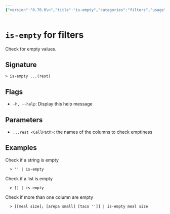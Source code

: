 ```yaml
---
{"version":"0.70.0\n","title":"is-empty","categories":"filters","usage":"Check for empty values.\n"}
---
```

<!-- THIS FILE IS GENERATED BY update_book_commands.cjs USING NUSHELL'S HELP COMMANDS.
REFRAIN FROM EDITING IT MANUALLY.-->
# <code>is-empty</code> for filters

<div class='command-title'>Check for empty values.</div>

## Signature

```> is-empty ...(rest)```

## Flags

 * ```-h, --help```: Display this help message
## Parameters

 * ```...rest <CellPath>```: the names of the columns to check emptiness
## Examples

  Check if a string is empty
```shell
  > '' | is-empty
```
  Check if a list is empty
```shell
  > [] | is-empty
```
  Check if more than one column are empty
```shell
  > [[meal size]; [arepa small] [taco '']] | is-empty meal size
```


